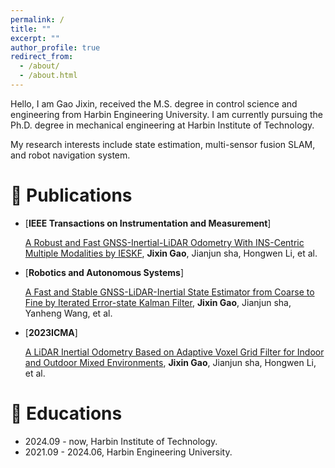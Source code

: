 ```yaml
---
permalink: /
title: ""
excerpt: ""
author_profile: true
redirect_from: 
  - /about/
  - /about.html
---
```



<span class='anchor' id='about-me'></span>

Hello, I am Gao Jixin, received the M.S. degree in control science and engineering from Harbin Engineering University. I am currently pursuing the Ph.D. degree in mechanical engineering at Harbin Institute of Technology. 

My research interests include state estimation, multi-sensor fusion SLAM, and robot navigation system.

<!-- # 🔥 News
- *2022.02*: &nbsp;🎉🎉 Lorem ipsum dolor sit amet, consectetur adipiscing elit. Vivamus ornare aliquet ipsum, ac tempus justo dapibus sit amet. 
- *2022.02*: &nbsp;🎉🎉 Lorem ipsum dolor sit amet, consectetur adipiscing elit. Vivamus ornare aliquet ipsum, ac tempus justo dapibus sit amet. -->

# 📝 Publications 
- [**IEEE Transactions on Instrumentation and Measurement**]

  [A Robust and Fast GNSS-Inertial-LiDAR Odometry With INS-Centric Multiple Modalities by IESKF](https://xploreqa.ieee.org/document/10385063), **Jixin Gao**, Jianjun sha, Hongwen Li, et al.
- [**Robotics and Autonomous Systems**]

  [A Fast and Stable GNSS-LiDAR-Inertial State Estimator from Coarse to Fine by Iterated Error-state Kalman Filter](https://www.sciencedirect.com/science/article/pii/S0921889024000587), **Jixin Gao**, Jianjun sha, Yanheng Wang, et al.
- [**2023ICMA**]

  [A LiDAR Inertial Odometry Based on Adaptive Voxel Grid Filter for Indoor and Outdoor Mixed Environments](https://xploreqa.ieee.org/document/10215777), **Jixin Gao**, Jianjun sha, Hongwen Li, et al.

# 📖 Educations
- 2024.09 - now, Harbin Institute of Technology. 
- 2021.09 - 2024.06, Harbin Engineering University.
